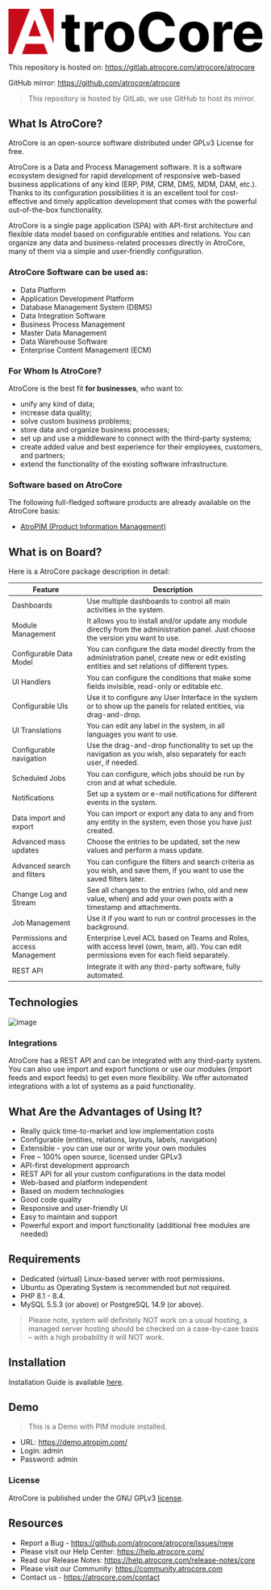 ![Logo](_assets/atrocore-logo.svg)

This repository is hosted on: https://gitlab.atrocore.com/atrocore/atrocore

GitHub mirror: https://github.com/atrocore/atrocore

> This repository is hosted by GitLab, we use GitHub to host its mirror. 

## What Is AtroCore? 

AtroCore is an open-source software distributed under GPLv3 License for free.

AtroCore is a Data and Process Management software. It is a software ecosystem designed for rapid development of responsive web-based business applications of any kind (ERP, PIM, CRM, DMS, MDM, DAM, etc.). Thanks to its configuration possibilities it is an excellent tool for cost-effective and timely application development that comes with the powerful out-of-the-box functionality.

AtroCore is a single page application (SPA) with API-first architecture and flexible data model based on configurable entities and relations. You can organize any data and business-related processes directly in AtroCore, many of them via a simple and user-friendly configuration.

### AtroCore Software can be used as:

- Data Platform
- Application Development Platform
- Database Management System (DBMS)
- Data Integration Software
- Business Process Management
- Master Data Management
- Data Warehouse Software
- Enterprise Content Management (ECM)


### For Whom Is AtroCore?

AtroCore is the best fit **for businesses**, who want to:

* unify any kind of data;
* increase data quality;
* solve custom business problems;
* store data and organize business processes;
* set up and use a middleware to connect with the third-party systems;
* create added value and best experience for their employees, customers, and partners;
* extend the functionality of the existing software infrastructure.

### Software based on AtroCore

The following full-fledged software products are already available on the AtroCore basis:
* [AtroPIM (Product Information Management)](https://github.com/atrocore/atropim)


## What is on Board?

Here is a AtroCore package description in detail:

| Feature                           | Description                                                   |
|-----------------------------------| ------------------------------------------------------------ |
| Dashboards                        | Use multiple dashboards to control all main activities in the system. |
| Module Management                 | It allows you to install and/or update any module directly from the administration panel. Just choose the version you want to use. |
| Configurable Data Model           | You can configure the data model directly from the administration panel, create new or edit existing entities and set relations of different types. |
| UI Handlers                       | You can configure the conditions that make some fields invisible, read-only or editable etc. |
| Configurable UIs                  | Use it to configure any User Interface in the system or to show up the panels for related entities, via drag-and-drop. |
| UI Translations                   | You can edit any label in the system, in all languages you want to use. |
| Configurable navigation           | Use the drag-and-drop functionality to set up the navigation as you wish, also separately for each user, if needed. |
| Scheduled Jobs                    | You can configure, which jobs should be run by cron and at what schedule. |
| Notifications                     | Set up a system or e-mail notifications for different events in the system. |
| Data import and export            | You can import or export any data to any and from any entity in the system, even those you have just created. |
| Advanced mass updates             | Choose the entries to be updated, set the new values and perform a mass update. |
| Advanced search and filters       | You can configure the filters and search criteria as you wish, and save them, if you want to use the saved filters later. |
| Change Log and Stream             | See all changes to the entries (who, old and new value, when) and add your own posts with a timestamp and attachments. |
| Job Management                    | Use it if you want to run or control processes in the background. |
| Permissions and access Management | Enterprise Level ACL based on Teams and Roles, with access level (own, team, all). You can edit permissions even for each field separately. |
| REST API                          | Integrate it with any third-party software, fully automated. |


## Technologies
![image](https://github.com/atrocore/atrocore/assets/33658481/26686fdb-ae04-4664-9230-ed37a6066e3d)


### Integrations

AtroCore has a REST API and can be integrated with any third-party system. 
You can also use import and export functions or use our modules (import feeds and export feeds) to get even more flexibility.
We offer automated integrations with a lot of systems as a paid functionality.

## What Are the Advantages of Using It?

* Really quick time-to-market and low implementation costs
* Configurable (entities, relations, layouts, labels, navigation)
* Extensible - you can use our or write your own modules
* Free – 100% open source, licensed under GPLv3
* API-first development approarch
* REST API for all your custom configurations in the data model
* Web-based and platform independent
* Based on modern technologies
* Good code quality
* Responsive and user-friendly UI
* Easy to maintain and support
*	Powerful export and import functionality (additional free modules are needed)

## Requirements

* Dedicated (virtual) Linux-based server with root permissions. 
* Ubuntu as Operating System is recommended but not required.
* PHP 8.1 - 8.4.
* MySQL 5.5.3 (or above) or PostgreSQL 14.9 (or above).

> Please note, system will definitely NOT work on a usual hosting, a managed server hosting should be checked on a case-by-case basis – with a high probability it will NOT work.

## Installation

Installation Guide is available [here](https://help.atrocore.com/installation-and-maintenance/installation).

## Demo
> This is a Demo with PIM module installed.
- URL: https://demo.atropim.com/
- Login: admin
- Password: admin

### License

AtroCore is published under the GNU GPLv3 [license](LICENSE.txt).

## Resources

- Report a Bug - https://github.com/atrocore/atrocore/issues/new
- Please visit our Help Center: https://help.atrocore.com/
- Read our Release Notes: https://help.atrocore.com/release-notes/core
- Please visit our Community: https://community.atrocore.com
- Сontact us - https://atrocore.com/contact
